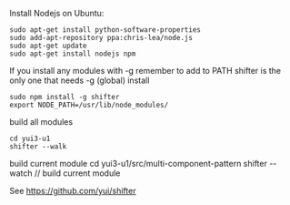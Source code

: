 Install Nodejs on Ubuntu:

    sudo apt-get install python-software-properties
    sudo add-apt-repository ppa:chris-lea/node.js
    sudo apt-get update
    sudo apt-get install nodejs npm

If you install any modules with -g remember to add to PATH
shifter is the only one that needs -g (global) install

    sudo npm install -g shifter
    export NODE_PATH=/usr/lib/node_modules/

build all modules

    cd yui3-u1
    shifter --walk

build current module
    cd yui3-u1/src/multi-component-pattern
    shifter --watch // build current module


See https://github.com/yui/shifter
